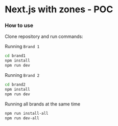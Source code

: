 # Next.js with zones - POC

### How to use

Clone repository and run commands:

Running `Brand 1`
```bash
cd brand1
npm install
npm run dev
```

Running `Brand 2`

```bash
cd brand2
npm install
npm run dev
```


Running all brands at the same time

```bash
npm run install-all
npm run dev-all
```

